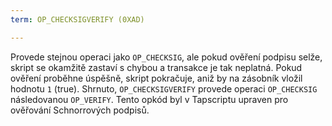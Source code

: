 ```yaml
---
term: OP_CHECKSIGVERIFY (0XAD)

---
```

Provede stejnou operaci jako `OP_CHECKSIG`, ale pokud ověření podpisu selže, skript se okamžitě zastaví s chybou a transakce je tak neplatná. Pokud ověření proběhne úspěšně, skript pokračuje, aniž by na zásobník vložil hodnotu `1` (true). Shrnuto, `OP_CHECKSIGVERIFY` provede operaci `OP_CHECKSIG` následovanou `OP_VERIFY`. Tento opkód byl v Tapscriptu upraven pro ověřování Schnorrových podpisů.